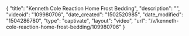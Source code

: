 {
    "title": "Kenneth Cole Reaction Home Frost Bedding",
    "description": "",
    "videoid": "109980706",
    "date_created": "1502520985",
    "date_modified": "1504286780",
    "type": "captivate",
    "layout": "video",
    "url": "\/v\/kenneth-cole-reaction-home-frost-bedding\/109980706"
}